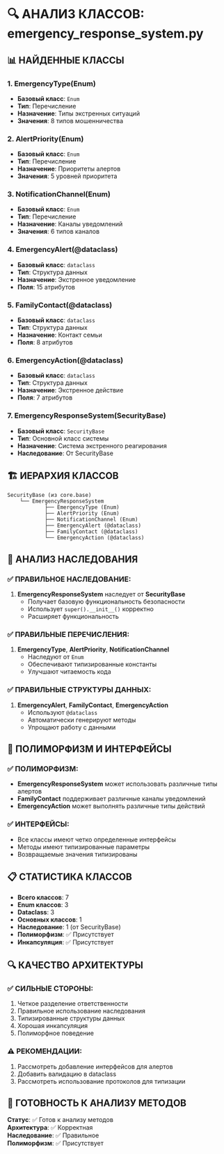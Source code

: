 # 🔍 АНАЛИЗ КЛАССОВ: emergency_response_system.py

## 📊 НАЙДЕННЫЕ КЛАССЫ

### 1. **EmergencyType(Enum)**
- **Базовый класс**: `Enum`
- **Тип**: Перечисление
- **Назначение**: Типы экстренных ситуаций
- **Значения**: 8 типов мошенничества

### 2. **AlertPriority(Enum)**
- **Базовый класс**: `Enum`
- **Тип**: Перечисление
- **Назначение**: Приоритеты алертов
- **Значения**: 5 уровней приоритета

### 3. **NotificationChannel(Enum)**
- **Базовый класс**: `Enum`
- **Тип**: Перечисление
- **Назначение**: Каналы уведомлений
- **Значения**: 6 типов каналов

### 4. **EmergencyAlert(@dataclass)**
- **Базовый класс**: `dataclass`
- **Тип**: Структура данных
- **Назначение**: Экстренное уведомление
- **Поля**: 15 атрибутов

### 5. **FamilyContact(@dataclass)**
- **Базовый класс**: `dataclass`
- **Тип**: Структура данных
- **Назначение**: Контакт семьи
- **Поля**: 8 атрибутов

### 6. **EmergencyAction(@dataclass)**
- **Базовый класс**: `dataclass`
- **Тип**: Структура данных
- **Назначение**: Экстренное действие
- **Поля**: 7 атрибутов

### 7. **EmergencyResponseSystem(SecurityBase)**
- **Базовый класс**: `SecurityBase`
- **Тип**: Основной класс системы
- **Назначение**: Система экстренного реагирования
- **Наследование**: От SecurityBase

## 🏗️ ИЕРАРХИЯ КЛАССОВ

```
SecurityBase (из core.base)
    └── EmergencyResponseSystem
            ├── EmergencyType (Enum)
            ├── AlertPriority (Enum)
            ├── NotificationChannel (Enum)
            ├── EmergencyAlert (@dataclass)
            ├── FamilyContact (@dataclass)
            └── EmergencyAction (@dataclass)
```

## 🔗 АНАЛИЗ НАСЛЕДОВАНИЯ

### ✅ ПРАВИЛЬНОЕ НАСЛЕДОВАНИЕ:
1. **EmergencyResponseSystem** наследует от **SecurityBase**
   - Получает базовую функциональность безопасности
   - Использует `super().__init__()` корректно
   - Расширяет функциональность

### ✅ ПРАВИЛЬНЫЕ ПЕРЕЧИСЛЕНИЯ:
1. **EmergencyType**, **AlertPriority**, **NotificationChannel**
   - Наследуют от `Enum`
   - Обеспечивают типизированные константы
   - Улучшают читаемость кода

### ✅ ПРАВИЛЬНЫЕ СТРУКТУРЫ ДАННЫХ:
1. **EmergencyAlert**, **FamilyContact**, **EmergencyAction**
   - Используют `@dataclass`
   - Автоматически генерируют методы
   - Упрощают работу с данными

## 🎯 ПОЛИМОРФИЗМ И ИНТЕРФЕЙСЫ

### ✅ ПОЛИМОРФИЗМ:
- **EmergencyResponseSystem** может использовать различные типы алертов
- **FamilyContact** поддерживает различные каналы уведомлений
- **EmergencyAction** может выполнять различные типы действий

### ✅ ИНТЕРФЕЙСЫ:
- Все классы имеют четко определенные интерфейсы
- Методы имеют типизированные параметры
- Возвращаемые значения типизированы

## 📋 СТАТИСТИКА КЛАССОВ

- **Всего классов**: 7
- **Enum классов**: 3
- **Dataclass**: 3
- **Основных классов**: 1
- **Наследование**: 1 (от SecurityBase)
- **Полиморфизм**: ✅ Присутствует
- **Инкапсуляция**: ✅ Присутствует

## 🔍 КАЧЕСТВО АРХИТЕКТУРЫ

### ✅ СИЛЬНЫЕ СТОРОНЫ:
1. Четкое разделение ответственности
2. Правильное использование наследования
3. Типизированные структуры данных
4. Хорошая инкапсуляция
5. Полиморфное поведение

### ⚠️ РЕКОМЕНДАЦИИ:
1. Рассмотреть добавление интерфейсов для алертов
2. Добавить валидацию в dataclass
3. Рассмотреть использование протоколов для типизации

## 🎯 ГОТОВНОСТЬ К АНАЛИЗУ МЕТОДОВ

**Статус**: ✅ Готов к анализу методов  
**Архитектура**: ✅ Корректная  
**Наследование**: ✅ Правильное  
**Полиморфизм**: ✅ Присутствует